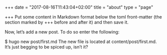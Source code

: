 +++
date = "2017-08-16T11:43:04+02:00"
title = "about"
type = "page"

+++
Put some content in Markdown format below the toml front-matter (the section marked by +++ before and after it) and then save it.

Now, let’s add a new post.
To do so enter the following:

$ hugo new post/first.md
The new file is located at content/post/first.md. It’s just begging to be spiced up, isn’t it?

